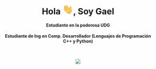 <div align="center">
<h1 align="center">Hola <img width="35" src="https://github.com/1999AZZAR/1999AZZAR/blob/main/resources/img/waving.gif">, Soy Gael</h1>
<h4 align="center">Estudiante en la poderosa UDG
</div>

<h4 align="center">Estudiante de Ing en Comp. Desarrollador (Lenguajes de Programación C++ y Python)
</div>
</div>

<h1 align="center"><img width="150" src="https://media1.tenor.com/m/88_FwmWEHIoAAAAd/cat-stare.gif"> </h1>
